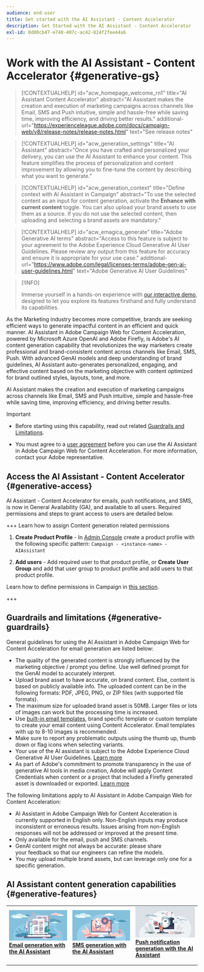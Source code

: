 ```yaml
---
audience: end-user
title: Get started with the AI Assistant - Content Accelerator 
description: Get Started with the AI Assistant - Content Accelerator 
exl-id: 0d00cb47-e740-407c-ac42-824f2fee44a6
---
```

# Work with the AI Assistant - Content Accelerator  {#generative-gs}

>[!CONTEXTUALHELP]
>id="acw_homepage_welcome_rn1"
>title="AI Assistant Content Accelerator"
>abstract="AI Assistant makes the creation and execution of marketing campaigns across channels like Email, SMS and Push intuitive, simple and hassle-free while saving time, improving efficiency, and driving better results."
>additional-url="https://experienceleague.adobe.com/docs/campaign-web/v8/release-notes/release-notes.html" text="See release notes"


>[!CONTEXTUALHELP]
>id="acw_generation_settings"
>title="AI Assistant"
>abstract="Once you have crafted and personalized your delivery, you can use the AI Assistant to enhance your content. This feature simplifies the process of personalization and content improvement by allowing you to fine-tune the content by describing what you want to generate."


>[!CONTEXTUALHELP]
>id="acw_generation_context"
>title="Define context with AI Assistant in Campaign"
>abstract="To use the selected content as an input for content generation, activate the **Enhance with current content** toggle. You can also upload your brand assets to use them as a source. If you do not use the selected content, then uploading and selecting a brand assets are mandatory."

>[!CONTEXTUALHELP]
>id="acw_emagica_generate"
>title="Adobe Generative AI terms"
>abstract="Access to this feature is subject to your agreement to the Adobe Experience Cloud Generative AI User Guidelines. Please review any output from this feature for accuracy and ensure it is appropriate for your use case."
>additional-url="https://www.adobe.com/legal/licenses-terms/adobe-gen-ai-user-guidelines.html" text="Adobe Generative AI User Guidelines"

>[!INFO]
>
>Immerse yourself in a hands-on experience with [our interactive demo](https://experienceleague.adobe.com/en/apps/journey-optimizer/ai-assistant-content-accelerator), designed to let you explore its features firsthand and fully understand its capabilities.


As the Marketing industry becomes more competitive, brands are seeking efficient ways to generate impactful content in an efficient and quick manner. AI Assistant in Adobe Campaign Web for Content Acceleration, powered by Microsoft Azure OpenAI and Adobe Firefly, is Adobe's AI content generation capability that revolutionizes the way marketers create professional and brand-consistent content across channels like Email, SMS, Push. With advanced GenAI models and deep understanding of brand guidelines, AI Assistant auto-generates personalized, engaging, and effective content based on the marketing objective with content optimized for brand outlined styles, layouts, tone, and more. 

AI Assistant makes the creation and execution of marketing campaigns across channels like Email, SMS and Push intuitive, simple and hassle-free while saving time, improving efficiency, and driving better results.

>[!IMPORTANT]
>
>* Before starting using this capability, read out related [Guardrails and Limitations](#generative-guardrails).
>
>* You must agree to a [user agreement](https://www.adobe.com/legal/licenses-terms/adobe-dx-gen-ai-user-guidelines.html) before you can use the AI Assistant in Adobe Campaign Web for Content Acceleration. For more information, contact your Adobe representative.

## Access the AI Assistant - Content Accelerator {#generative-access}

AI Assistant - Content Accelerator for emails, push notifications, and SMS, is now in General Availability (GA), and available to all users. Required permissions and steps to grant access to users are detailed below.

+++  Learn how to assign Content generation related permissions

1. **Create Product Profile** -  In [Admin Console](https://stage.adminconsole.adobe.com/) create a product profile with the following specific pattern: 
    `Campaign - <instance-name> - AIAssistant`

1. **Add users** -  Add required user to that product profile, 
    or 
    **Create User Group** and add that user group to product profile and add users to that product profile.

Learn how to define permissions in Campaign in [this section](../get-started/permissions.md).

+++

## Guardrails and limitations {#generative-guardrails}

General guidelines for using the AI Assistant in Adobe Campaign Web for Content Acceleration for email generation are listed below:

* The quality of the generated content is strongly influenced by the marketing objective / prompt you define. Use well defined prompt for the GenAI model to accurately interpret. 
* Upload brand asset to have accurate, on brand content. Else, content is based on publicly available info. The uploaded content can be in the following formats: PDF, JPEG, PNG, or ZIP files (with supported file formats).
* The maximum size for uploaded brand asset is 50MB. Larger files or lots of images can work but the processing time is increased.
* Use [built-in email templates](../email/create-email-templates.md), brand specific template or custom template to create your email content using Content Accelerator. Email templates with up to 8-10 images is recommended.
* Make sure to report any problematic outputs using the thumb up, thumb down or flag icons when selecting variants.
* Your use of the AI assistant is subject to the Adobe Experience Cloud Generative AI User Guidelines. [Learn more](https://www.adobe.com/legal/licenses-terms/adobe-dx-gen-ai-user-guidelines.html)
* As part of Adobe's commitment to promote transparency in the use of generative AI tools in media creation, Adobe will apply Content Credentials when content or a project that included a Firefly generated asset is downloaded or exported. [Learn more](https://helpx.adobe.com/firefly/using/content-credentials.html)

The following limitations apply to AI Assistant in Adobe Campaign Web for Content Acceleration:

* AI Assistant in Adobe Campaign Web for Content Acceleration is currently supported in English only. Non-English inputs may produce inconsistent or erroneous results. Issues arising from non-English responses will not be addressed or improved at the present time.
* Only available for the email, push and SMS channels.
* GenAI content might not always be accurate: please share your feedback so that our engineers can refine the models.
* You may upload multiple brand assets, but can leverage only one for a specific generation.

## AI Assistant content generation capabilities {#generative-features}

<table style="table-layout:fixed"><tr style="border: 0;">
<td>
<a href="generative-content.md">
<img alt="Email generation" src="assets/do-not-localize/text-genai.jpeg">
</a>
<div>
<a href="generative-content.md"><strong>Email generation with the AI Assistant</strong></a>
</div>
<p>
</td>
<td>
<a href="generative-sms.md">
<img alt="SMS generation" src="assets/do-not-localize/image-genai.jpeg">
</a>
<div><a href="generative-sms.md"><strong>SMS generation with the AI Assistant</strong>
</div>
<p>
</td>
<td>
<a href="generative-push.md">
<img alt="Push generation" src="assets/do-not-localize/email-genai.jpeg">
</a>
<div>
<a href="generative-push.md"><strong>Push notification generation with the AI Assistant</strong></a>
</div>
<p></td>
</tr></table>
